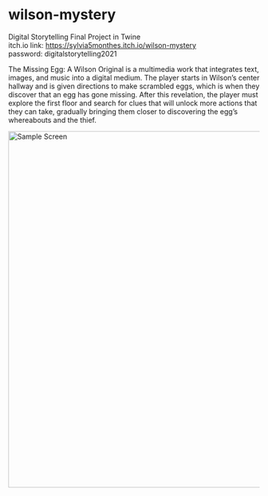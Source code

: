 # wilson-mystery
Digital Storytelling Final Project in Twine <br />
itch.io link: https://sylvia5monthes.itch.io/wilson-mystery <br />
password: digitalstorytelling2021

The Missing Egg: A Wilson Original is a multimedia work that integrates text, images, and music into a digital medium. The player starts in Wilson’s center hallway and is given directions to make scrambled eggs, which is when they discover that an egg has gone missing. After this revelation, the player must explore the first floor and search for clues that will unlock more actions that they can take, gradually bringing them closer to discovering the egg’s whereabouts and the thief.

<img width="715" alt="Sample Screen" src="https://user-images.githubusercontent.com/67492323/183276750-f125c528-a7df-43c1-bfe8-0d9d9610a00a.png">

